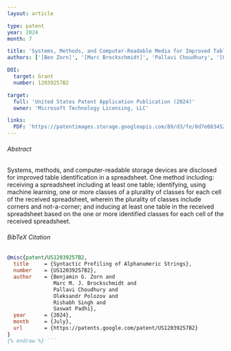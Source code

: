 ```yaml
---
layout: article

type: patent
year: 2024
month: 7

title: 'Systems, Methods, and Computer-Readable Media for Improved Table Identification Using a Neural Network'
authors: ['[Ben Zorn]', '[Marc Brockschmidt]', 'Pallavi Choudhury', '[Oleksandr Polozov]', '[Rishabh Singh]', 'Saswat Padhi']

DOI:
  target: Grant
  number: 12039257B2

target:
  full: 'United States Patent Application Publication (2024)'
  owner: 'Microsoft Technology Licensing, LLC'

links:
  PDF: 'https://patentimages.storage.googleapis.com/89/d3/fe/0d7e08345217e9/US20200019603A1.pdf'
---
```


###### Abstract

Systems, methods, and computer-readable storage devices are disclosed
for improved table identification in a spreadsheet.
One method including: receiving a spreadsheet including at least one table;
identifying, using machine learning, one or more classes of a plurality of classes
for each cell of the received spreadsheet, wherein the plurality of classes
include corners and not-a-corner;
and inducing at least one table in the received spreadsheet
based on the one or more identified classes for each cell of the received spreadsheet.


###### BibTeX Citation

```bibtex {% raw %}
@misc{patent/US12039257B2,
  title     = {Syntactic Profiling of Alphanumeric Strings},
  number    = {US12039257B2},
  author    = {Benjamin G. Zorn and
               Marc M. J. Brockschmidt and
               Pallavi Choudhury and
               Oleksandr Polozov and
               Rishabh Singh and
               Saswat Padhi},
  year      = {2024},
  month     = {July},
  url       = {https://patents.google.com/patent/US12039257B2}
}
{% endraw %} ```